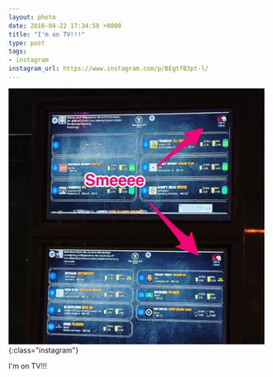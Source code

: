 ```yaml
---
layout: photo
date: 2016-04-22 17:34:58 +0000
title: "I'm on TV!!!"
type: post
tags:
- instagram
instagram_url: https://www.instagram.com/p/BEgtfB3pt-l/
---
```


![Instagram - BEgtfB3pt-l](/img/BEgtfB3pt-l.jpg){:class="instagram"}

I'm on TV!!!
